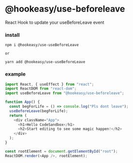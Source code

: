 # @hookeasy/use-beforeleave

React Hook to update your useBeforeLeave event

### install
```
npm i @hookeasy/use-useBeforeLeave

or

yarn add @hookeasy/use-useBeforeLeave
```

### example

```javascript
import React, { useEffect } from "react";
import ReactDOM from "react-dom";
import useBeforeLeave from "@hookeasy/use-beforeleave";

function App() {
  const begForLife = () => console.log("Pls dont leave");
  useBeforeLeave(begForLife);
  return (
    <div className="App">
      <h1>Hello CodeSandbox</h1>
      <h2>Start editing to see some magic happen!</h2>
    </div>
  );
}

const rootElement = document.getElementById("root");
ReactDOM.render(<App />, rootElement);
```